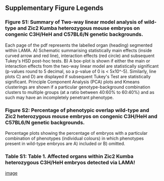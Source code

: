 ## Supplementary Figure Legends

### Figure S1: Summary of Two-way linear model analysis of wild-type and Zic2 Kumba heterozygous mouse embryos on congenic C3H/HeH and C57BL6/N genetic backgrounds. 
Each page of the pdf represents the labelled organ (heading) segmented within LAMA. A) Schematic summarising statistically main effects (inside curved arrow and red line), interaction effects (red circle) and subsequent Tukey's HSD post-hoc tests. B) A box-plot is shown if either the main or interaction effects from the two-way linear model are statistically significant (p-values round to 5 decimal, so a p-value of 0 is < 5x10^-5). Similarly, line plots C) and D) are displayed if subsequent Tukey's Test are statistically significant. Principle Component Analysis (PCA) plots and Kmeans clusterings are shown if a particular genotype-background combination clusters to multiple groups (at a ratio between 40:60% to 60:40%) and as such may have an incompletely penetrant phenotype.

### Figure S2: Percentage of phenotypic overlap wild-type and Zic2 heterozygous mouse embryos on congenic C3H/HeH and C57BL6/N genetic backgrounds.
Percentage plots showing the percentage of embryos with a particular combination of phenotypes (individual colours) in which phenotypes present in wild-type embryos are A) included or B) omitted.

### Table S1: Table 1. Affected organs within Zic2 Kumba heterozygous C3H/HeH embryos detected via LAMA!
[image](https://user-images.githubusercontent.com/41981766/141891349-8d54cd14-b3bb-4da1-af3d-dd5ee29030ff.png)

